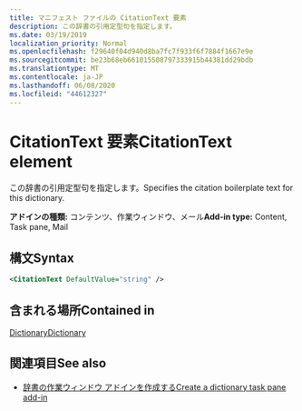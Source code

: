 ```yaml
---
title: マニフェスト ファイルの CitationText 要素
description: この辞書の引用定型句を指定します。
ms.date: 03/19/2019
localization_priority: Normal
ms.openlocfilehash: f29640f04d940d8ba7fc7f933f6f7884f1667e9e
ms.sourcegitcommit: be23b68eb661015508797333915b44381dd29bdb
ms.translationtype: MT
ms.contentlocale: ja-JP
ms.lasthandoff: 06/08/2020
ms.locfileid: "44612327"
---
```

# <a name="citationtext-element"></a><span data-ttu-id="5d5c2-103">CitationText 要素</span><span class="sxs-lookup"><span data-stu-id="5d5c2-103">CitationText element</span></span>

<span data-ttu-id="5d5c2-104">この辞書の引用定型句を指定します。</span><span class="sxs-lookup"><span data-stu-id="5d5c2-104">Specifies the citation boilerplate text for this dictionary.</span></span>

<span data-ttu-id="5d5c2-105">**アドインの種類:** コンテンツ、作業ウィンドウ、メール</span><span class="sxs-lookup"><span data-stu-id="5d5c2-105">**Add-in type:** Content, Task pane, Mail</span></span>

## <a name="syntax"></a><span data-ttu-id="5d5c2-106">構文</span><span class="sxs-lookup"><span data-stu-id="5d5c2-106">Syntax</span></span>

```XML
<CitationText DefaultValue="string" />
```

## <a name="contained-in"></a><span data-ttu-id="5d5c2-107">含まれる場所</span><span class="sxs-lookup"><span data-stu-id="5d5c2-107">Contained in</span></span>

[<span data-ttu-id="5d5c2-108">Dictionary</span><span class="sxs-lookup"><span data-stu-id="5d5c2-108">Dictionary</span></span>](dictionary.md)

## <a name="see-also"></a><span data-ttu-id="5d5c2-109">関連項目</span><span class="sxs-lookup"><span data-stu-id="5d5c2-109">See also</span></span>

- [<span data-ttu-id="5d5c2-110">辞書の作業ウィンドウ アドインを作成する</span><span class="sxs-lookup"><span data-stu-id="5d5c2-110">Create a dictionary task pane add-in</span></span>](../../word/dictionary-task-pane-add-ins.md)

